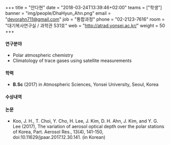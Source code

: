 +++
title = "안다현"
date = "2018-03-24T13:39:46+02:00"
teams = ["학생"]
banner = "img/people/DhaHyun_Ahn.png"
email = "devorahn711@gmail.com"
job = "통합과정"
phone = "02-2123-7616"
room = "대기복사연구실 / 과학관 531호"
web = "http://atrad.yonsei.ac.kr/"
weight = 50
+++

#### 연구분야
+ Polar atmospheric chemistry
+ Climatology of trace gases using satellite measurements

#### 학력
 + **B.Sc** (2017) in Atmospheric Sciences, Yonsei University, Seoul, Korea

#### 수상내역


#### 논문
+ Koo, J. H., T. Choi, Y. Cho, H. Lee, J. Kim, D. H. Ahn, J. Kim, and Y. G. Lee (2017), The variation of aerosol optical depth over the polar stations of Korea, Part. Aerosol Res., 13(4), 141-150, doi:10.11629/jpaar.2017.12.30.141. (in Korean)
